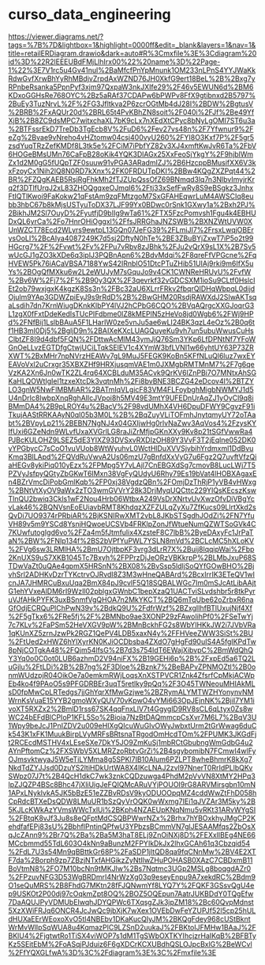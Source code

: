 # curso_data_engineering

https://viewer.diagrams.net/?tags=%7B%7D&lightbox=1&highlight=0000ff&edit=_blank&layers=1&nav=1&title=retailERDiagram.drawio&dark=auto#R%3Cmxfile%3E%3Cdiagram%20id%3D%22R2lEEEUBdFMjLlhIrx00%22%20name%3D%22Page-1%22%3E7V1rc5u4Gv41nul%2BaMfcfPnYpMnunk1OM233nLPnS4YYJWaKkRdwGvfXrwBhYyRhMBdjvZrpdAxWZND76JH0XkfG9ert18BeL%2B%2Bxg7yRPnbeRsanka5PpnPyf3xjm97QxpaW3nkJXIfe29%2F46v5EWUN6d%2BM6KDxoGGHsRe768OYC%2Bz5aRAf37CDAPw6bPWPv8FfX9gtibnxd2B5797%2BuEy3TuzNrvL%2F%2FG3Jfltkva2P6zcrOGtMb4dJ28I%2BDW%2BgtusV%2BRB%2FxAQUr20d%2BRL65t4PvKBhZN8soit%2F040i%2FJf%2Be49YfXjB%2B8ZC9dsMPC7witxchaXL7bK9cLx7nXEdXtCPyc8bNyLgOMI7ST6u3a%2BTFssrEkD7TreDb3TgEcb8V%2FuD6%2Fev27vs48n%2F7Yfwnur9%2FeZg%2Bvae9vNreho4vHZtomw04csj400vyU260%2FYI8O3Kxf7P%2F5gr5zsdYuqTRzZefKMDf8L3tk5e%2FCiM7iPbfYZ82v3XJ4xmftKwJvR6Ta%2FbV6HOGeBMsUMn76CaFpB28oKik4YQK3DlAGx25XxFeoSjYkgY%2F9hjbIWmZx1d2M0gG5fUQpTZF0suuw91vPGA3ARadmIZJ%2B6HzcppBMusifXX6V3kxFzoyCx1Nih2lQ8N0RD7kXnx%2FK0FRDUTpDKI%2BBw4KQgZXZPqt44%2BR%2FZQgKAEB5RsjRgFhkMh2fTJZUpQssOfZ69BNmqd3lq7n3NlbvImyjrKrq2f3DTlfUrqJ2xL83ZHOQgqxeOJmqI6%2Ftj33xSefFwRy8S9eBSgkz3JnhxFtIQTlKwoi9FaKokw21qFstAm9zqFMtzgoM7SxGFAHEqwrLuM4AWSCIq8eubb3hbC67b8kMjsUSTyuToDX37LJF99Yx0BDwc0rSnk1GXwy1a%2Bxh2PJ%2BikhJM2Sl7OuyD%2FyutfjD9bIIg9wTa61%2FTX5FzcPomvsh1Fgu4k4EBHUDxQL6yrCa%2Fo7HnrOHiOggxl%2FfsJRRGhaJNZSWB%2BXNZWtUVW0XUnWZCT78Ecd2WLyrs9ewtpL13GQn07JeFG39%2FLmiJI7%2FrsxLwqjOBErysOoLI%2BcAIya4087249K7d5sj2DftyN0hTe%2BE3ZBuBYjZxwT7iP5o2t99HGcrg7%2F%2Fvwt%2Fv%2FPu7vRbv8zJBhk%2FJu2vQrX9sL1X%2B7Sv5wUcGJ1gZO3kXDe6q3iplJ3PQBnApn6%2BdvMdqi%2F8qreFfVPGcne%2FqHVEW5Pk76iACaVBSA7188YwS42IRnblO51DtcPTuZHib51UIAj9rki9m6IfX5uYs%2BOgQfMXku6w2L2eWUJyM7sGquJo9v4CK1CWNReHRUyU%2FvfW%2Bv6W%2Fj7%2F%2B90y3QX%2F3qevrkf32vGDCSXM1ioSu9CLtf0HslcIEt2ob79wxjgxK4kgzK8Ss3n%2FBc32aU6XLrrFRkv2fbqrQIDHqWbpqL0dijdOjulm9YAp3GDWZpiEyJ9s9rRdD%2B%2BwGHM20RsdjRAWXdJ2SIwAKTsqaLsdih7dn7KrnWiugDKnkKlbPY4lVJ2hCPbG6CQO%2BVqAQrgcXXGJoqrG3L1zgX0fFxtDdeKedIsTUcPIFdbme0lZ8kMEPlN5zHeVo8jd0Wgb6%2FWj9HPd%2FNfBij1LslbBAuA5F1LHarIW0ze5vnJu5ae6wLI24BK3qzL4eOz%2B0q6tf1HB3mI0Dj5%2BgljD9n%2BAIXeKXcLUAGQuyeKu9vh7un5ubuWwusCuHsClbtZF8I9d4dbf5FQN%2FDttwAcMlM43ymJjQ76Sm3YKp6LfDPNtNf7YFoWGnOeLLvzEGTDfgCtwjUCiLTqkSElEV1c4XYmW3bfLVNI1w66yhtUY63P73ZRXWT%2BxMHr7npNVrzHEAWv7gL9MuJ5FEGK9KoBn5KFfNLuQl6luz7wxEYEAVoVxl2uCrxgr35XBXZHf9HRXjusqmVAE1m0JXMgbRMTMnM7%2F7g6qeVzKA2Xn6Jn0wTK2ZL4rq64XCBLduM35ACvk9QrKV6lZnPBi7O7MNtxAhSGKaHLQOWtIgIel1tzxeXtcDk3vqtnMh%2Fi8bvBNE3BCZG42eDcov4l%2BTZYLO3gnW5NwFlMBMiAR%2BATmIqVLgicF83VM4FLFoybghMigbNWMYJ1d5U4nDrIc8lwbpXnqRghAIlcJVpoi8h5MV49E3mtY9UFEDnUrAqZJ1yOyCl9q8iBMmDA4%2B9pLROY4u%2BacV%2F98vdUMhX4VH6DpuDFWY9CgvzF91iTkujAAStRRKAAyN0qI05b3M0L%2B%2BqZuyVLiTOFmhJnytqmyUY72oTAabt%2BVpyLp21%2BEBN7NgNJ4x04GXIjwHg0rlvNaZwv3AqVos4%2FzysKYIfUxi6GZeNdn9WLvfUxaXVGrlLG8raJiZrMfjpGKnXXy9Kv8p21tSGfVwwRa4PJBcKULOHZ9LSEZ5dE3YIXZ93DVSxvRXDIzOH89Y3VvF3T2jEqlne052DK0yYPGbycC7sCoO1vuVUob8WtWyuhvL0WctHlDuXVVSjvbihYrdmxml1DdBvuKmq3BlLApd%2FQVdRuVwvA2Us06mzU7gBnfdXxVyG7u6Fgz2Q7uvftVfzQiaHEGv8ykiPiq010yEzx%2FPMpg5Y7vLAjl7CnEBGXdSg7cmovB8LucLWj7T5PZVyJsfpyQGtyZbGKwT6IMxn38VgFyQUdyU6Rhy79Es19bVat4lHOBXAgaxEn4BZrVmcDiPobGmlKqb%2FP0xj38VgdzQBn%2FOmjDzThRjP1yVB4vHWxg%2BNtVtXyOV9aWx2zTO3wmGVVrY28k3DrjMyqUQCttc229YIQsKEcszKswTlnQU2bwiq3Ckls1wF2Nou4Hrb06WtbxA249VsDrXNrtvUvXwzOfvDiVBgYcvLak46%2BQNVsnEoEUiavbRMT8KhdqzXZFZULqZyXu7ZfKucs09LlrtXkd2sQvDi7UO9374rPRbiAR%2BjKSNIRwXMT2vbL8JKbSTSgdhJOdZi%2FN7YfuVH89v5m9YSCd8YsnjHQwoeUCSVb4FRKlpZonJfWtueNumQZWTSoGVk4C7KUwfutogIgd6vo%2FZa4m5fJtmfulix4XzsteF8C7lbB%2ByeDAxyFc1JrPaTaN%2BW%2FNIp134f%2BS2bVPfYuPWL7YSLN8mVd%2BCLcMC5hXLoKV%2FVg6sw3LRMlHA%2BmU7OjtbpKF3vrg3dLrR7X%2Buij8lqqipWai%2Fbp2KnUXS9uS7XKB1045Tc7Bxyh%2FPPrzDjJeORzVBKkrpP%2BLMbJxuP68STDwVaZt0uQAe4gpmX5HRSnN%2BX08%2BvSsp5ldljSoQYfGOwBHO%2BjvhSrl2ADHKvDzrTYKctrvOJRvdI8Z3M3wHneQABArd%2BcxIrrIK3ETeQV1wIcnJA7JHMRCuBxuUqa2BmX84pJ9cvlF5Q18SQBALWGc7Im0mSJcAtLibAAjtG1ehYVxeAlDM6rI9WzIl02pblgxGWnbC1bepXzaQ1UACTviSLvdshbr5r8tkPyruVJfAHkPYFK3uxBSnmfVgQHOA7n2MkYKCT%2BQ6mTqUbe62oZrbxR6naGfOdjECRQuPlChPwN39v%2BdkQ9U%2FdfrWzf%2BZxgIIhfBTlUxujNjf4Xf%2F5gTkx6%2FRe5fj%2F%2BMNbo9ae3XONP29zFAwoIihPf0%2FSeTwYj7c7KLv%2FaPSm52HeVXGV9pW%2BMnBckhFG2s8WbYIHKkJW2i7JVbVRa1qKUnXZ5zrnJzwPk2RGZ1QePV4LDB5xaxN4y%2FFHVeeZWW3SiSt%2BU%2FtUed2xHWZ6hYlXyrKN0KJiOCDbsba4ZXdO7gHgFd90uIS4A5fgIKPdTw8pNjCOTgkA48%2FQjm54lfsG%2B7d3s754IdT6EWajXibvpC%2BmWdQhQY3Yq0o0C0ot0LUB6azhmD2V94niFX%2B19GEHi6p%2B%2FxpEd5a6TQ2LuGjlu%2FtLDi%2B%2B7ng%2F3Dloe%2Bznk7%2BeBAPvZPNMOZtl%2B0onmWUdzpjR04OikOe7a0emkmRWjLoqsXnXSTPVCR1Znk4ZfsrfCpMkjACWpEb4ko4f9PAoO5s9PFGDRBEr3uqT5retlky9pQq%2F3O45TWNeouMHIAkMLsD0fpMwCpLRTedgs7jjGhYqrXfMwGzjwe%2BZRymALYMTWZHYonynvNMWrnKsVuaE15YYB2gmoWXyQUV70vKpwO4vYMi663OpJEjnNK%2BjiI7YM1ivoXT5RXZx2%2BmlD1rss67SK4qqFnxLlV7t4GgyglD9RV8sCL6qLtyx0Zs8wWC24bEFdBlCPIoP1KFL5So%2Bioia7NzBtDAQmmcpCsXvr7M6L7%2BqV3U1Wpy9beJcJ1PnIZDV2u009eHIXgQIcuWuGIvOWyJwbxtUrm2tGrWwag6duCk543K1xFK1MuukBirpLVyMRFsBRtsnaTRgodOmHcdTOm%2FPUMK3JKGdFjt2RCEcdMSTHV4xLEseSXe7DkY5JO9ZmKuSj1mbRCtGbubngWmGdbG4u2AYnPftomCz%2FXSWbV5XLMRZzoRbtvGrZi%2B4sgybomibN7FCmwI4wlFyOJmsvktwyaJ5W5eTiLYMma8g5SPKl7IB10AIum6PZLPT8wheBhmrK8kXg7NkdTdZYJJsd0DzuYS2ltiHDkUrtWA8X4IKcLNAJ2zvl97NnerT0RrIdPLlbQKvSWpz07J7t%2B4QcH1dkC7wk3znkCQDzuwga4PhdM2pVvVN8XtMY2HPq3lpZJQZP4BSc8Bhc47jXliUigJeFQIQMcARuVYjPOUOI9rG8ARVMirsgbn10mN1APxLNyklvkA5JK5bBzE51eZZBvRDsV9kyODUOOpqMZ4cddWwZtFhD058hCpRdcBTXeDsQDW8LMuUR1bSzQyVrOQK0wWxmg7IEi1qJVZAr3M5ky%2B5KJLcKWkAzYVmsWWcTxlUi%2BKph4NZAEUpKNqNmu5vRKt31ARvWYgSI%2FBtqK8vJf3Ju8s8eQFptMdCSQBPWwrNZx%2Brhx7hYBOxkhyJMgCP2KehdfafEPj83sU%2BbhfIPntinQPfwU3YPbzsBCmmVN7glJESAAMfqs2ZbOsXqJcZAnn9%2Br7Q%2Ba%2Ba5M3haT8ELj9ZnOiNXj8D%2FEXxlIBEg4NE66MCcbmmd55TdL603O4kNn9aBunzM2FPYIkDkJx2lhxGCAh61q3Cbzqid54%2FdL7U3s54Mn9qBBttkGr68P%2FaSDP1jltQD8qa9fqCNnMw%2BV4E2XTF7da%2Borph9zp7ZBzjNTxfAHGikzZyNtIlwZHuPOHASB0XAzC7CBDxmB11BoVtmN8%2FO7M10bcNn9tMKJlw%2Bs7Nqtmc3UGp2MSLg8boqgdAZr0%2FPzuvNFG3D53WgBRDmrI4NrWzXg03p9eseyEnpu9A7xekdRC%2Bdm9O1seQuMRS%2B8FhdG7MKtn28fFJQNwmYf8LYQ7Y%2FQKF3GSsvQgU4ep9USKOt2P00dj97cOqkmZpt8OQ%2BOZ5OQEpun7AatrJUKBDdY0TQgEfw7DaAQUJPyVDMUbEIwqhJDYQPWc6TXqsgZJk3jpZM18%2Bc60QvpMdnst5XzXWiFRJq6ONCR4JcJwQc9jbXjK7wXex1OVEbDwFeYZUPJf52l5cp25hULdHUXaEErWEoxoXvO5tl4NBEbv1DKaKucQIyJM%2BKQgFdey968cUStBkntWrMvWlIpSqWUA8u4KqmazPlC9LZSnD2uukaJ%2FBKtoIJFMHw1BAaJ%2FBKlU4%2FjgtwtRo1TiSX4viWOP7s1dM1TgSWbOXTKYIhcjzrHaIKqB%2BFBTyKz5SEitEbM%2FoASqjPJduiz6F6gXDCrKCXUBdhQSLOJpcBxlG%2BeWCvl%2FfYQXGLfwA%3D%3C%2Fdiagram%3E%3C%2Fmxfile%3E
